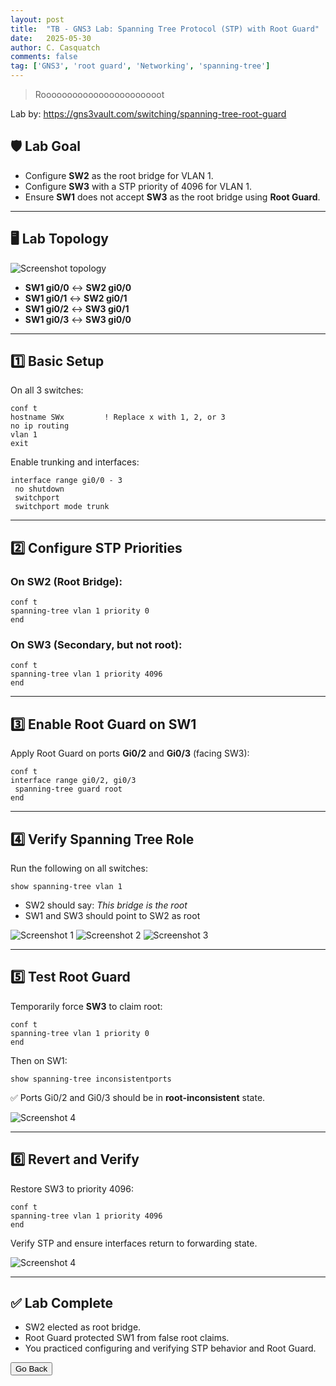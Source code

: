 ```yaml
---
layout: post
title:  "TB - GNS3 Lab: Spanning Tree Protocol (STP) with Root Guard"
date:   2025-05-30
author: C. Casquatch
comments: false
tag: ['GNS3', 'root guard', 'Networking', 'spanning-tree']
---
```


> Rooooooooooooooooooooooot


Lab by:
https://gns3vault.com/switching/spanning-tree-root-guard

## 🛡️ Lab Goal

- Configure **SW2** as the root bridge for VLAN 1.
- Configure **SW3** with a STP priority of 4096 for VLAN 1.
- Ensure **SW1** does not accept **SW3** as the root bridge using **Root Guard**.

---

## 🖥️ Lab Topology

![Screenshot topology](/assets/images/GNS3/STP/topology.png)

- **SW1 gi0/0** ↔ **SW2 gi0/0**
- **SW1 gi0/1** ↔ **SW2 gi0/1**
- **SW1 gi0/2** ↔ **SW3 gi0/1**
- **SW1 gi0/3** ↔ **SW3 gi0/0**

---

## 1️⃣ Basic Setup

On all 3 switches:

```
conf t
hostname SWx         ! Replace x with 1, 2, or 3
no ip routing
vlan 1
exit
```

Enable trunking and interfaces:

```
interface range gi0/0 - 3
 no shutdown
 switchport
 switchport mode trunk
```

---

## 2️⃣ Configure STP Priorities

### On SW2 (Root Bridge):
```
conf t
spanning-tree vlan 1 priority 0
end
```

### On SW3 (Secondary, but not root):
```
conf t
spanning-tree vlan 1 priority 4096
end
```
---

## 3️⃣ Enable Root Guard on SW1

Apply Root Guard on ports **Gi0/2** and **Gi0/3** (facing SW3):

```
conf t
interface range gi0/2, gi0/3
 spanning-tree guard root
end
```
---

## 4️⃣ Verify Spanning Tree Role

Run the following on all switches:

```
show spanning-tree vlan 1
```

- SW2 should say: _This bridge is the root_
- SW1 and SW3 should point to SW2 as root

![Screenshot 1](/assets/images/GNS3/STP/sw1test.png)
![Screenshot 2](/assets/images/GNS3/STP/sw2test.png)
![Screenshot 3](/assets/images/GNS3/STP/sw3test.png)

---

## 5️⃣ Test Root Guard

Temporarily force **SW3** to claim root:

```
conf t
spanning-tree vlan 1 priority 0
end
```

Then on SW1:

```
show spanning-tree inconsistentports
```

✅ Ports Gi0/2 and Gi0/3 should be in **root-inconsistent** state.

![Screenshot 4](/assets/images/GNS3/STP/rootinc.png)

---

## 6️⃣ Revert and Verify

Restore SW3 to priority 4096:

```
conf t
spanning-tree vlan 1 priority 4096
end
```

Verify STP and ensure interfaces return to forwarding state.

![Screenshot 4](/assets/images/GNS3/STP/consistent.png)

---

## ✅ Lab Complete

- SW2 elected as root bridge.
- Root Guard protected SW1 from false root claims.
- You practiced configuring and verifying STP behavior and Root Guard.


<button onclick="history.back()">Go Back</button>
